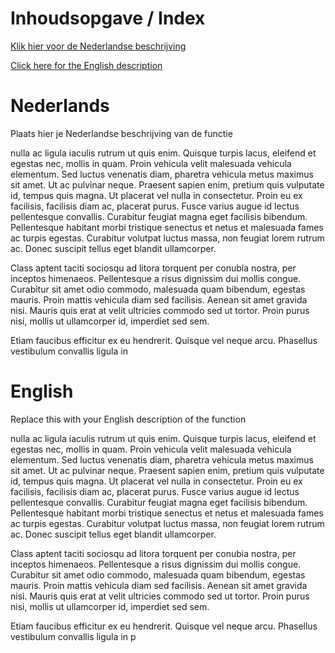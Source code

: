 # Inhoudsopgave / Index

[Klik hier voor de Nederlandse beschrijving](#Nederlands)

[Click here for the English description](#English)

# Nederlands

Plaats hier je Nederlandse beschrijving van de functie

nulla ac ligula iaculis rutrum ut quis enim. Quisque turpis lacus, eleifend et egestas nec, mollis in quam. Proin vehicula velit malesuada vehicula elementum. Sed luctus venenatis diam, pharetra vehicula metus maximus sit amet. Ut ac pulvinar neque. Praesent sapien enim, pretium quis vulputate id, tempus quis magna. Ut placerat vel nulla in consectetur. Proin eu ex facilisis, facilisis diam ac, placerat purus. Fusce varius augue id lectus pellentesque convallis. Curabitur feugiat magna eget facilisis bibendum. Pellentesque habitant morbi tristique senectus et netus et malesuada fames ac turpis egestas. Curabitur volutpat luctus massa, non feugiat lorem rutrum ac. Donec suscipit tellus eget blandit ullamcorper.

Class aptent taciti sociosqu ad litora torquent per conubia nostra, per inceptos himenaeos. Pellentesque a risus dignissim dui mollis congue. Curabitur sit amet odio commodo, malesuada quam bibendum, egestas mauris. Proin mattis vehicula diam sed facilisis. Aenean sit amet gravida nisi. Mauris quis erat at velit ultricies commodo sed ut tortor. Proin purus nisi, mollis ut ullamcorper id, imperdiet sed sem.

Etiam faucibus efficitur ex eu hendrerit. Quisque vel neque arcu. Phasellus vestibulum convallis ligula in 

# English

Replace this with your English description of the function

nulla ac ligula iaculis rutrum ut quis enim. Quisque turpis lacus, eleifend et egestas nec, mollis in quam. Proin vehicula velit malesuada vehicula elementum. Sed luctus venenatis diam, pharetra vehicula metus maximus sit amet. Ut ac pulvinar neque. Praesent sapien enim, pretium quis vulputate id, tempus quis magna. Ut placerat vel nulla in consectetur. Proin eu ex facilisis, facilisis diam ac, placerat purus. Fusce varius augue id lectus pellentesque convallis. Curabitur feugiat magna eget facilisis bibendum. Pellentesque habitant morbi tristique senectus et netus et malesuada fames ac turpis egestas. Curabitur volutpat luctus massa, non feugiat lorem rutrum ac. Donec suscipit tellus eget blandit ullamcorper.

Class aptent taciti sociosqu ad litora torquent per conubia nostra, per inceptos himenaeos. Pellentesque a risus dignissim dui mollis congue. Curabitur sit amet odio commodo, malesuada quam bibendum, egestas mauris. Proin mattis vehicula diam sed facilisis. Aenean sit amet gravida nisi. Mauris quis erat at velit ultricies commodo sed ut tortor. Proin purus nisi, mollis ut ullamcorper id, imperdiet sed sem.

Etiam faucibus efficitur ex eu hendrerit. Quisque vel neque arcu. Phasellus vestibulum convallis ligula in p
